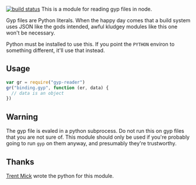 [![build status](https://secure.travis-ci.org/isaacs/gyp-reader.png)](http://travis-ci.org/isaacs/gyp-reader)
This is a module for reading gyp files in node.

Gyp files are Python literals.  When the happy day comes that a build
system uses JSON like the gods intended, awful kludgey modules like this
one won't be necessary.

Python must be installed to use this.  If you point the `PYTHON` environ
to something different, it'll use that instead.

## Usage

```javascript
var gr = require("gyp-reader")
gr("binding.gyp", function (er, data) {
  // data is an object
})
```

## Warning

The gyp file is evaled in a python subprocess.  Do not run this on gyp
files that you are not sure of.  This module should only be used if
you're probably going to run `gyp` on them anyway, and presumably
they're trustworthy.

## Thanks

[Trent Mick](https://github.com/trentm) wrote the python for this module.
